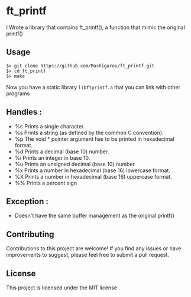 # ft_printf

I Wrote a library that contains ft_printf(), a function that mimic the original printf()

## Usage
```
$> git clone https://github.com/Mushigarou/ft_printf.git
$> cd ft_printf
$> make
```
Now you have a static library `libftprintf.a` that you can link with other programs

## Handles :

- %c Prints a single character.
- %s Prints a string (as defined by the common C convention).
- %p The void * pointer argument has to be printed in hexadecimal format.
- %d Prints a decimal (base 10) number.
- %i Prints an integer in base 10.
- %u Prints an unsigned decimal (base 10) number.
- %x Prints a number in hexadecimal (base 16) lowercase format.
- %X Prints a number in hexadecimal (base 16) uppercase format.
- %% Prints a percent sign

## Exception : 
- Doesn't have the same buffer management as the original printf()

## Contributing
Contributions to this project are welcome! If you find any issues or have improvements to suggest, please feel free to submit a pull request.

## License

This project is licensed under the MIT license
